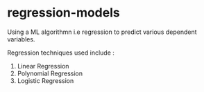 # regression-models

Using a ML algorithmn i.e regression to predict various dependent variables.

Regression techniques used include :
1. Linear Regression
2. Polynomial Regression
3. Logistic Regression
